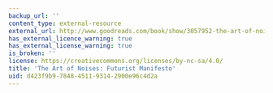```yaml
---
backup_url: ''
content_type: external-resource
external_url: http://www.goodreads.com/book/show/3057952-the-art-of-noise
has_external_licence_warning: true
has_external_license_warning: true
is_broken: ''
license: https://creativecommons.org/licenses/by-nc-sa/4.0/
title: 'The Art of Noises: Futurist Manifesto'
uid: d423f9b9-7848-4511-9314-2900e96c4d2a
---
```

